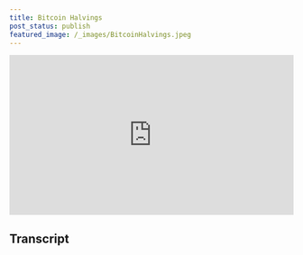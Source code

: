 ```yaml
---
title: Bitcoin Halvings
post_status: publish
featured_image: /_images/BitcoinHalvings.jpeg
---
```


<div style="padding:56.25% 0 0 0;position:relative;"><iframe src="https://player.vimeo.com/video/934786415?badge=0&amp;autopause=0&amp;player_id=0&amp;app_id=58479" frameborder="0" allow="autoplay; fullscreen; picture-in-picture; clipboard-write" style="position:absolute;top:0;left:0;width:100%;height:100%;" title="017 Halving"></iframe></div>

<div style="margin-bottom:30px;"></div>

## Transcript

